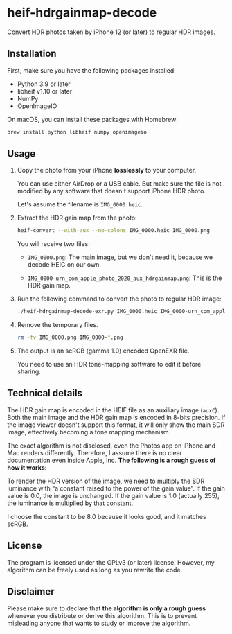 heif-hdrgainmap-decode
======================

Convert HDR photos taken by iPhone 12 (or later) to regular HDR images.

## Installation

First, make sure you have the following packages installed:
- Python 3.9 or later
- libheif v1.10 or later
- NumPy
- OpenImageIO

On macOS, you can install these packages with Homebrew:
```bash
brew install python libheif numpy openimageio
```

## Usage

1. Copy the photo from your iPhone **losslessly** to your computer.

   You can use either AirDrop or a USB cable. But make sure the file is not
   modified by any software that doesn't support iPhone HDR photo.

   Let's assume the filename is `IMG_0000.heic`.

2. Extract the HDR gain map from the photo:

   ```bash
   heif-convert --with-aux --no-colons IMG_0000.heic IMG_0000.png
   ```

   You will receive two files:

   * `IMG_0000.png`:
     The main image, but we don't need it, because we decode HEIC on our own.

   * `IMG_0000-urn_com_apple_photo_2020_aux_hdrgainmap.png`:
     This is the HDR gain map.

3. Run the following command to convert the photo to regular HDR image:

   ```bash
   ./heif-hdrgainmap-decode-exr.py IMG_0000.heic IMG_0000-urn_com_apple_photo_2020_aux_hdrgainmap.png IMG_0000.exr
   ```

4. Remove the temporary files.

   ```bash
   rm -fv IMG_0000.png IMG_0000-*.png
   ```

5. The output is an scRGB (gamma 1.0) encoded OpenEXR file.

   You need to use an HDR tone-mapping software to edit it before sharing.

## Technical details

The HDR gain map is encoded in the HEIF file as an auxiliary image (`auxC`).
Both the main image and the HDR gain map is encoded in 8-bits precision.
If the image viewer doesn't support this format, it will only show the main SDR
image, effectively becoming a tone mapping mechanism.

The exact algorithm is not disclosed, even the Photos app on iPhone and Mac
renders differently. Therefore, I assume there is no clear documentation even
inside Apple, Inc. **The following is a rough guess of how it works:**

To render the HDR version of the image, we need to multiply the SDR luminance
with “a constant raised to the power of the gain value”. If the gain value is
0.0, the image is unchanged. If the gain value is 1.0 (actually 255),
the luminance is multiplied by that constant.

I choose the constant to be 8.0 because it looks good, and it matches scRGB.

## License

The program is licensed under the GPLv3 (or later) license.
However, my algorithm can be freely used as long as you rewrite the code.

## Disclaimer

Please make sure to declare that **the algorithm is only a rough guess**
whenever you distribute or derive this algorithm. This is to prevent misleading
anyone that wants to study or improve the algorithm.
